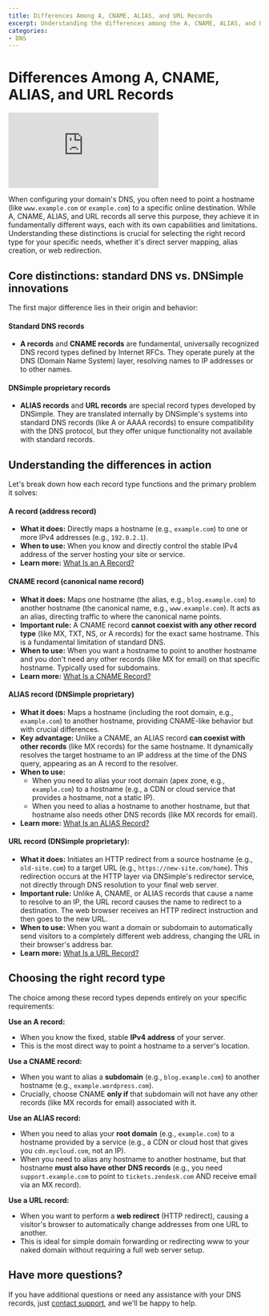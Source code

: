 ```yaml
---
title: Differences Among A, CNAME, ALIAS, and URL Records
excerpt: Understanding the differences among the A, CNAME, ALIAS, and URL records.
categories:
- DNS
---
```


# Differences Among A, CNAME, ALIAS, and URL Records

<div class="aspect-ratio aspect-ratio--16x9 z-0 mb4">
  <iframe loading="lazy" src="https://www.youtube.com/embed/mn07RUxAJRA" class="aspect-ratio--object" frameborder="0" allow="accelerometer; autoplay; clipboard-write; encrypted-media; gyroscope; picture-in-picture" allowfullscreen></iframe>
</div>

When configuring your domain's DNS, you often need to point a hostname (like `www.example.com` or `example.com`) to a specific online destination. While A, CNAME, ALIAS, and URL records all serve this purpose, they achieve it in fundamentally different ways, each with its own capabilities and limitations. Understanding these distinctions is crucial for selecting the right record type for your specific needs, whether it's direct server mapping, alias creation, or web redirection.

## Core distinctions: standard DNS vs. DNSimple innovations

The first major difference lies in their origin and behavior:

#### Standard DNS records
- **A records** and **CNAME records** are fundamental, universally recognized DNS record types defined by Internet RFCs. They operate purely at the DNS (Domain Name System) layer, resolving names to IP addresses or to other names.

#### DNSimple proprietary records
- **ALIAS records** and **URL records** are special record types developed by DNSimple. They are translated internally by DNSimple's systems into standard DNS records (like A or AAAA records) to ensure compatibility with the DNS protocol, but they offer unique functionality not available with standard records.

## Understanding the differences in action

Let's break down how each record type functions and the primary problem it solves:

#### A record (address record)
- **What it does:** Directly maps a hostname (e.g., `example.com`) to one or more IPv4 addresses (e.g., `192.0.2.1`).
- **When to use:** When you know and directly control the stable IPv4 address of the server hosting your site or service.
- **Learn more:** [What Is an A Record?](/articles/a-record/)
  
#### CNAME record (canonical name record)
- **What it does:** Maps one hostname (the alias, e.g., `blog.example.com`) to another hostname (the canonical name, e.g., `www.example.com`). It acts as an alias, directing traffic to where the canonical name points.
- **Important rule:** A CNAME record **cannot coexist with any other record type** (like MX, TXT, NS, or A records) for the exact same hostname. This is a fundamental limitation of standard DNS.
- **When to use:** When you want a hostname to point to another hostname and you don't need any other records (like MX for email) on that specific hostname. Typically used for subdomains.
- **Learn more:** [What Is a CNAME Record?](/articles/cname-record/)

#### ALIAS record (DNSimple proprietary)
- **What it does:** Maps a hostname (including the root domain, e.g., `example.com`) to another hostname, providing CNAME-like behavior but with crucial differences.
- **Key advantage:** Unlike a CNAME, an ALIAS record **can coexist with other records** (like MX records) for the same hostname. It dynamically resolves the target hostname to an IP address at the time of the DNS query, appearing as an A record to the resolver.
- **When to use:**
    - When you need to alias your root domain (apex zone, e.g., `example.com`) to a hostname (e.g., a CDN or cloud service that provides a hostname, not a static IP).
    - When you need to alias a hostname to another hostname, but that hostname also needs other DNS records (like MX records for email).
- **Learn more:** [What Is an ALIAS Record?](/articles/alias-record/)

#### URL record (DNSimple proprietary):
- **What it does:** Initiates an HTTP redirect from a source hostname (e.g., `old-site.com`) to a target URL (e.g., `https://new-site.com/home`). This redirection occurs at the HTTP layer via DNSimple's redirector service, not directly through DNS resolution to your final web server.
- **Important rule:** Unlike A, CNAME, or ALIAS records that cause a name to resolve to an IP, the URL record causes the name to redirect to a destination. The web browser receives an HTTP redirect instruction and then goes to the new URL.
- **When to use:** When you want a domain or subdomain to automatically send visitors to a completely different web address, changing the URL in their browser's address bar.
- **Learn more:** [What Is a URL Record?](/articles/url-record/)

## Choosing the right record type

The choice among these record types depends entirely on your specific requirements:

**Use an A record:**
- When you know the fixed, stable **IPv4 address** of your server.
- This is the most direct way to point a hostname to a server's location.

**Use a CNAME record:**
- When you want to alias a **subdomain** (e.g., `blog.example.com`) to another hostname (e.g., `example.wordpress.com`).
- Crucially, choose CNAME **only if** that subdomain will not have any other records (like MX records for email) associated with it.

**Use an ALIAS record:**
- When you need to alias your **root domain** (e.g., `example.com`) to a hostname provided by a service (e.g., a CDN or cloud host that gives you `cdn.mycloud.com`, not an IP).
- When you need to alias any hostname to another hostname, but that hostname **must also have other DNS records** (e.g., you need `support.example.com` to point to `tickets.zendesk.com` AND receive email via an MX record).

**Use a URL record:**
- When you want to perform a **web redirect** (HTTP redirect), causing a visitor's browser to automatically change addresses from one URL to another.
- This is ideal for simple domain forwarding or redirecting www to your naked domain without requiring a full web server setup.

## Have more questions?
If you have additional questions or need any assistance with your DNS records, just [contact support](https://dnsimple.com/feedback), and we'll be happy to help.
